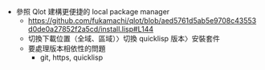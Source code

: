 - 參照 Qlot 建構更便捷的 local package manager
	- https://github.com/fukamachi/qlot/blob/aed5761d5ab5e9708c43553d0de0a27852f2a5cd/install.lisp#L144
	- 切換下載位置（全域、區域）〉切換 quicklisp 版本〉安裝套件
	- 要處理版本相依性的問題
		- git, https, quicklisp